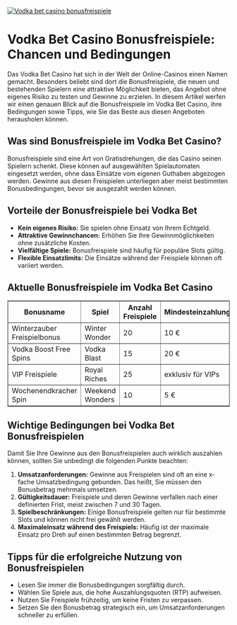[![Vodka bet casino bonusfreispiele](https://123-caf.pages.dev/gitsignup.png)](https://vrmoo.ru/Bt82HjjY)

<h1>Vodka Bet Casino Bonusfreispiele: Chancen und Bedingungen</h1> <p>Das Vodka Bet Casino hat sich in der Welt der Online-Casinos einen Namen gemacht. Besonders beliebt sind dort die Bonusfreispiele, die neuen und bestehenden Spielern eine attraktive Möglichkeit bieten, das Angebot ohne eigenes Risiko zu testen und Gewinne zu erzielen. In diesem Artikel werfen wir einen genauen Blick auf die Bonusfreispiele im Vodka Bet Casino, ihre Bedingungen sowie Tipps, wie Sie das Beste aus diesen Angeboten herausholen können.</p>  <h2>Was sind Bonusfreispiele im Vodka Bet Casino?</h2> <p>Bonusfreispiele sind eine Art von Gratisdrehungen, die das Casino seinen Spielern schenkt. Diese können auf ausgewählten Spielautomaten eingesetzt werden, ohne dass Einsätze vom eigenen Guthaben abgezogen werden. Gewinne aus diesen Freispielen unterliegen aber meist bestimmten Bonusbedingungen, bevor sie ausgezahlt werden können.</p>  <h2>Vorteile der Bonusfreispiele bei Vodka Bet</h2> <ul>   <li><strong>Kein eigenes Risiko:</strong> Sie spielen ohne Einsatz von Ihrem Echtgeld.</li>   <li><strong>Attraktive Gewinnchancen:</strong> Erhöhen Sie Ihre Gewinnmöglichkeiten ohne zusätzliche Kosten.</li>   <li><strong>Vielfältige Spiele:</strong> Bonusfreispiele sind häufig für populäre Slots gültig.</li>   <li><strong>Flexible Einsatzlimits:</strong> Die Einsätze während der Freispiele können oft variiert werden.</li> </ul>  <h2>Aktuelle Bonusfreispiele im Vodka Bet Casino</h2> <table border="1" cellpadding="8" cellspacing="0" style="border-collapse: collapse; width: 100%;">   <thead>     <tr>       <th>Bonusname</th>       <th>Spiel</th>       <th>Anzahl Freispiele</th>       <th>Mindesteinzahlung</th>       <th>Umsatzbedingungen</th>     </tr>   </thead>   <tbody>     <tr>       <td>Winterzauber Freispielbonus</td>       <td>Winter Wonder</td>       <td>20</td>       <td>10 €</td>       <td>35x Bonusbetrag</td>     </tr>     <tr>       <td>Vodka Boost Free Spins</td>       <td>Vodka Blast</td>       <td>15</td>       <td>20 €</td>       <td>30x Bonusbetrag</td>     </tr>     <tr>       <td>VIP Freispiele</td>       <td>Royal Riches</td>       <td>25</td>       <td>exklusiv für VIPs</td>       <td>40x Bonusbetrag</td>     </tr>     <tr>       <td>Wochenendkracher Spin</td>       <td>Weekend Wonders</td>       <td>10</td>       <td>5 €</td>       <td>30x Bonusbetrag</td>     </tr>   </tbody> </table>  <h2>Wichtige Bedingungen bei Vodka Bet Bonusfreispielen</h2> <p>Damit Sie Ihre Gewinne aus den Bonusfreispielen auch wirklich auszahlen können, sollten Sie unbedingt die folgenden Punkte beachten:</p> <ol>   <li><strong>Umsatzanforderungen:</strong> Gewinne aus Freispielen sind oft an eine x-fache Umsatzbedingung gebunden. Das heißt, Sie müssen den Bonusbetrag mehrmals umsetzen.</li>   <li><strong>Gültigkeitsdauer:</strong> Freispiele und deren Gewinne verfallen nach einer definierten Frist, meist zwischen 7 und 30 Tagen.</li>   <li><strong>Spielbeschränkungen:</strong> Einige Bonusfreispiele gelten nur für bestimmte Slots und können nicht frei gewählt werden.</li>   <li><strong>Maximaleinsatz während des Freispiels:</strong> Häufig ist der maximale Einsatz pro Dreh auf einen bestimmten Betrag begrenzt.</li> </ol>  <h2>Tipps für die erfolgreiche Nutzung von Bonusfreispielen</h2> <ul>   <li>Lesen Sie immer die Bonusbedingungen sorgfältig durch.</li>   <li>Wählen Sie Spiele aus, die hohe Auszahlungsquoten (RTP) aufweisen.</li>   <li>Nutzen Sie Freispiele frühzeitig, um keine Fristen zu verpassen.</li>   <li>Setzen Sie den Bonusbetrag strategisch ein, um Umsatzanforderungen schneller zu erfüllen.</li> </ul>